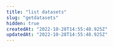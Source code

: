 ```yaml
---
title: "list datasets"
slug: "getdatasets"
hidden: true
createdAt: "2022-10-28T14:55:48.925Z"
updatedAt: "2022-10-28T14:55:48.925Z"
---
```

